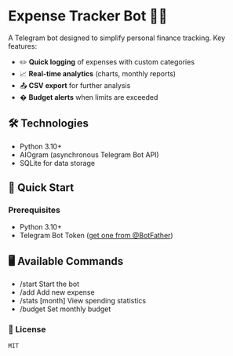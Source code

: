 # Expense Tracker Bot 🤖💸

A Telegram bot designed to simplify personal finance tracking. Key features:  
- ✏️ **Quick logging** of expenses with custom categories  
- 📈 **Real-time analytics** (charts, monthly reports)  
- 📤 **CSV export** for further analysis  
- � **Budget alerts** when limits are exceeded  

## 🛠️ Technologies  
- Python 3.10+  
- AIOgram (asynchronous Telegram Bot API)  
- SQLite for data storage  

## 🚀 Quick Start

### Prerequisites
- Python 3.10+
- Telegram Bot Token ([get one from @BotFather](https://t.me/BotFather))

## 🖥️ Available Commands
- /start	Start the bot
- /add    <amount> <category>	Add new expense
- /stats  [month]	View spending statistics
- /budget <amount>	Set monthly budget





### 📄 License
    MIT
